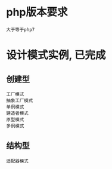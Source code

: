 # php版本要求
    大于等于php7
# 设计模式实例, 已完成
## 创建型
    工厂模式
    抽象工厂模式
    单例模式
    建造者模式
    原型模式
    多例模式
## 结构型
    适配器模式
